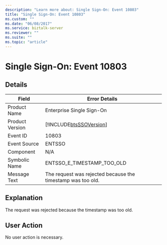 ```yaml
---
description: "Learn more about: Single Sign-On: Event 10803"
title: "Single Sign-On: Event 10803"
ms.custom: ""
ms.date: "06/08/2017"
ms.service: biztalk-server
ms.reviewer: ""
ms.suite: ""
ms.topic: "article"
---
```

# Single Sign-On: Event 10803
## Details  
  
| Field | Error Details |
|-----------------|-------------------------------------------------------------|
|  Product Name   |                  Enterprise Single Sign-On                  |
| Product Version | [!INCLUDE[btsSSOVersion](../includes/btsssoversion-md.md)]  |
|    Event ID     |                            10803                            |
|  Event Source   |                           ENTSSO                            |
|    Component    |                             N/A                             |
|  Symbolic Name  |                 ENTSSO_E_TIMESTAMP_TOO_OLD                  |
|  Message Text   | The request was rejected because the timestamp was too old. |
  
## Explanation  
 The request was rejected because the timestamp was too old.  
  
## User Action  
 No user action is necessary.
